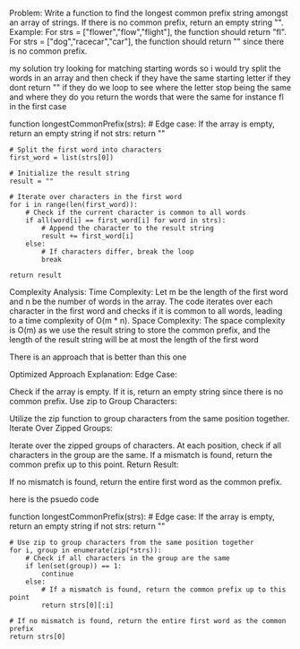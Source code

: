 Problem: Write a function to find the longest common prefix string amongst an array of strings. If there is no common prefix, return an empty string "".
Example:
For strs = ["flower","flow","flight"], the function should return "fl".
For strs = ["dog","racecar","car"], the function should return "" since there is no common prefix.


my solution 
try looking for matching starting words so i would try split the words in an array and then check if they have the same starting letter if they dont return "" if they do we loop to see where the letter stop being the same and where they do you return the words that were the same for instance fl in the first case 

function longestCommonPrefix(strs):
    # Edge case: If the array is empty, return an empty string
    if not strs:
        return ""

    # Split the first word into characters
    first_word = list(strs[0])

    # Initialize the result string
    result = ""

    # Iterate over characters in the first word
    for i in range(len(first_word)):
        # Check if the current character is common to all words
        if all(word[i] == first_word[i] for word in strs):
            # Append the character to the result string
            result += first_word[i]
        else:
            # If characters differ, break the loop
            break

    return result


Complexity Analysis:
Time Complexity:
Let m be the length of the first word and n be the number of words in the array.
The code iterates over each character in the first word and checks if it is common to all words, leading to a time complexity of O(m * n).
Space Complexity:
The space complexity is O(m) as we use the result string to store the common prefix, and the length of the result string will be at most the length of the first word


There is an approach that is better than this one 

Optimized Approach Explanation:
Edge Case:

Check if the array is empty. If it is, return an empty string since there is no common prefix.
Use zip to Group Characters:

Utilize the zip function to group characters from the same position together.
Iterate Over Zipped Groups:

Iterate over the zipped groups of characters.
At each position, check if all characters in the group are the same.
If a mismatch is found, return the common prefix up to this point.
Return Result:

If no mismatch is found, return the entire first word as the common prefix.


here is the psuedo code 

function longestCommonPrefix(strs):
    # Edge case: If the array is empty, return an empty string
    if not strs:
        return ""

    # Use zip to group characters from the same position together
    for i, group in enumerate(zip(*strs)):
        # Check if all characters in the group are the same
        if len(set(group)) == 1:
            continue
        else:
            # If a mismatch is found, return the common prefix up to this point
            return strs[0][:i]

    # If no mismatch is found, return the entire first word as the common prefix
    return strs[0]
